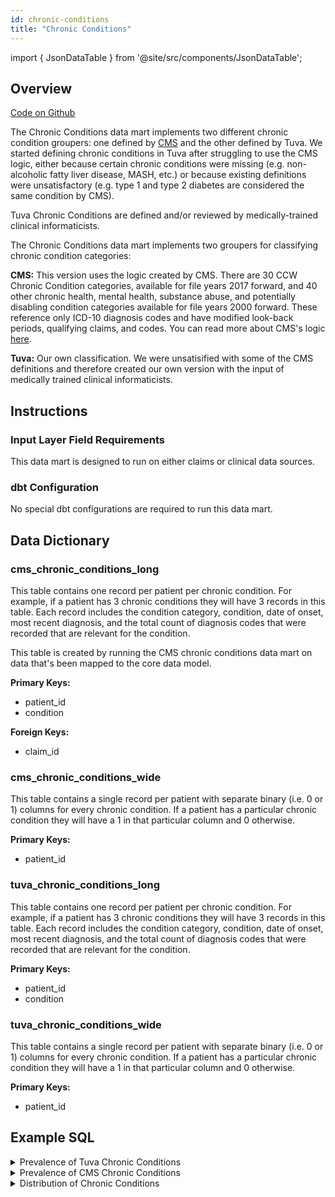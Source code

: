 ```yaml
---
id: chronic-conditions
title: "Chronic Conditions"
---
```


import { JsonDataTable } from '@site/src/components/JsonDataTable';

## Overview

[Code on Github](https://github.com/tuva-health/tuva/tree/main/models/chronic_conditions)

The Chronic Conditions data mart implements two different chronic condition groupers: one defined by [CMS](https://www2.ccwdata.org/web/guest/condition-categories-chronic) and the other defined by Tuva.  We started defining chronic conditions in Tuva after struggling to use the CMS logic, either because certain chronic conditions were missing (e.g. non-alcoholic fatty liver disease, MASH, etc.) or because existing definitions were unsatisfactory (e.g. type 1 and type 2 diabetes are considered the same condition by CMS).  

Tuva Chronic Conditions are defined and/or reviewed by medically-trained clinical informaticists.

The Chronic Conditions data mart implements two groupers for classifying chronic condition categories:

**CMS:** This version uses the logic created by CMS. There are 30 CCW Chronic Condition 
categories, available for file years 2017 forward, and 40 other chronic health, 
mental health, substance abuse, and potentially disabling condition categories 
available for file years 2000 forward. These reference only ICD-10 diagnosis 
codes and have modified look-back periods, qualifying claims, and codes. You 
can read more about CMS's logic [here](https://www2.ccwdata.org/web/guest/home/).

**Tuva:** Our own classification.  We were unsatisified with some of the CMS definitions and therefore created our own version with the input of medically trained clinical informaticists.

## Instructions

### Input Layer Field Requirements

This data mart is designed to run on either claims or clinical data sources.

### dbt Configuration

No special dbt configurations are required to run this data mart.

## Data Dictionary

### cms_chronic_conditions_long

This table contains one record per patient per chronic condition. For example, 
if a patient has 3 chronic conditions they will have 3 records in this table. 
Each record includes the condition category, condition, date of onset, most 
recent diagnosis, and the total count of diagnosis codes that were recorded 
that are relevant for the condition.

This table is created by running the CMS chronic conditions data mart on data 
that's been mapped to the core data model.

**Primary Keys:**
  * patient_id
  * condition

**Foreign Keys:**
  * claim_id

<JsonDataTable  jsonPath="nodes.model\.the_tuva_project\.chronic_conditions__cms_chronic_conditions_long.columns" />

### cms_chronic_conditions_wide

This table contains a single record per patient with separate binary 
(i.e. 0 or 1) columns for every chronic condition. If a patient has a 
particular chronic condition they will have a 1 in that particular column and 
0 otherwise.

**Primary Keys:**
  * patient_id

<JsonDataTable  jsonPath="nodes.model\.the_tuva_project\.chronic_conditions__cms_chronic_conditions_wide.columns"  />

### tuva_chronic_conditions_long

This table contains one record per patient per chronic condition. For example, 
if a patient has 3 chronic conditions they will have 3 records in this table. 
Each record includes the condition category, condition, date of onset, most 
recent diagnosis, and the total count of diagnosis codes that were recorded 
that are relevant for the condition.

**Primary Keys:**
  * patient_id
  * condition

<JsonDataTable  jsonPath="nodes.model\.the_tuva_project\.chronic_conditions__tuva_chronic_conditions_long.columns" />

### tuva_chronic_conditions_wide

This table contains a single record per patient with separate binary 
(i.e. 0 or 1) columns for every chronic condition. If a patient has a 
particular chronic condition they will have a 1 in that particular column and 
0 otherwise.

**Primary Keys:**
  * patient_id

<JsonDataTable  jsonPath="nodes.model\.the_tuva_project\.chronic_conditions__tuva_chronic_conditions_wide.columns"  />

## Example SQL

<details>
  <summary>Prevalence of Tuva Chronic Conditions</summary>

In this query we show how often each chronic condition occurs in the patient population.

```sql
select
  condition
, count(distinct patient_id) as total_patients
, cast(count(distinct patient_id) * 100.0 / (select count(distinct patient_id) from core.patient) as numeric(38,2)) as percent_of_patients
from chronic_conditions.tuva_chronic_conditions_long
group by 1
order by 3 desc
```

</details>

<details>
  <summary>Prevalence of CMS Chronic Conditions</summary>

In this query we show how often each chronic condition occurs in the patient population.

```sql
select
  condition_category
, condition
, count(distinct patient_id) as total_patients
, cast(count(distinct patient_id) * 100.0 / (select count(distinct patient_id) from core.patient) as numeric(38,2)) as percent_of_patients
from chronic_conditions.cms_chronic_conditions_long
group by 1,2
order by 4 desc
```

</details>

<details>
  <summary>Distribution of Chronic Conditions</summary>

In this query we show how many patients have 0 chronic conditions, how many patients have 1 chronic condition, how many patients have 2 chronic conditions, etc.

```sql
with patients as (
select patient_id
from core.patient
)

, conditions as (
select distinct
  a.patient_id
, b.condition
from patients a
left join chronic_conditions.tuva_chronic_conditions_long b
 on a.patient_id = b.patient_id
)

, condition_count as (
select
  patient_id
, count(distinct condition) as condition_count
from conditions
group by 1
)

select 
  condition_count
, count(1)
, cast(100 * count(distinct patient_id)/sum(count(distinct patient_id)) over() as numeric(38,1)) as percent
from condition_count
group by 1
order by 1
```

</details>